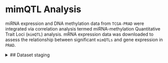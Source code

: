 # mimQTL Analysis

miRNA expression and DNA methylation data from `TCGA-PRAD` were integrated via correlation analysis termed miRNA-methylation Quantitative Trait Loci (`mimQTL`) analysis. mRNA expression data was downloaded to assess the relationship between significant `mimQTLs` and gene expression in `PRAD`.
<details>
<summary>## Dataset staging</summary>
<br>

### miRNA expression

`TCGA-PRAD` miRNA counts were downloaded from the GDC portal:

```bash
gdc-client download -m mirna_meta/mirna_manifest -d mirna/
```

A brief explanation of the workflow used to generate the count matrix is given below:

###### [GDC miRNA workflow](https://github.com/bcgsc/mirna)

smRNA sequencing reads are mapped to the `GRCh38` build using `BWA-aln`. Next, the sequencing reads are annotated using `miRBase v21` and `UCSC` - sequencing reads are required to have at least a 3bp overlap with an annotated genomic region to be considered for annotation. It is important to note that due to the workflows reliance on `miRBase` annotations, it is not suitable for novel miRNA discovery. Customized perl scripts (`tcga.pl`) are used to generate the final expression files for GDC. 

Subsequent to the download of individual miRNA expression data, the data was merged into a single dataframe using customized functions in `R` (`scripts/1.format_assays.Rmd`: # 1. miRNA Staging).

The `Metastatic` sample was removed, resulting in 52 `Normals` and 498 `Tumor` samples.
***

### DNA methylation

Raw DNA methylation data from `TCGA-PRAD` was downloaded from the GDC portal:

```bash
gdc-client download -m methylation_meta/methylation_manifest -d methylation/
```

A brief description of the generation of raw methylation data is given below:

###### [GDC Methylation workflow](https://github.com/zwdzwd/sesame)

`SeSAMe` offers correction to detection failures that occur in other DNA methylation array software commonly due to germline and somatic deletions by utilizing a novel way to calculate the significance of detected signals in methylation arrays. By correcting for these artifacts as well as other improvements to DNA methylation data processing, `SeSAMe` improves upon detection calling and quality control of processed DNA methylation data. `SeSAMe` output files include: two Masked Methylation Array IDAT files, one for each color channel, that contains channel data from a raw methylation array after masking potential genotyping information; and a subsequent Methylation Beta Value TXT file derived from the two Masked Methylation Array IDAT files, that displays the calculated methylation beta value for CpG sites.

The two Masked Methylation Array IDAT files were used in the analysis and processed using the `minfi` package in `R` (`scripts/1.format_assays.Rmd`: # 3. Methylation staging)

The `Metastatic` sample was removed, resulting in 50 `Normal` samples and 502 `Tumor` samples.

## mRNA expression

`TCGA-PRAD` mRNA expression data was downloaded from the GDC portal [link to full workflow available here](https://www.biostars.org/p/9500223/).

```bash
gdc-client download -m rna_meta/mrna_manifest -d mrna/
```

###### [GDC mRNA workflow](https://github.com/akahles/icgc_rnaseq_align)

The mRNA Analysis pipeline begins with the Alignment Workflow, which is performed using a two-pass method with `STAR`. `STAR` aligns each read group separately and then merges the resulting alignments into one. As of release `v32`, which uses `STAR` to directly output `FPKM`, `RPKM`, and `TPM` values (`--quantMode TranscriptomeSAM GeneCounts`) `HTSeq` has been made redundant and is no longer used to generate gene level counts.

When staging the gene level counts, the `unstranded` column was selected to create the gene expression matrix for `TCGA-PRAD` (`scripts/1.format_assays.Rmd`: # 2. mRNA staging).

Upon removal of the `Metastatic` sample, the number of samples was 50 `Normals` and 500 `Tumor` samples.

***
</details>